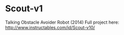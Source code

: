 # Scout-v1
Talking Obstacle Avoider Robot
(2014) 
Full project here: http://www.instructables.com/id/Scout-v10/

